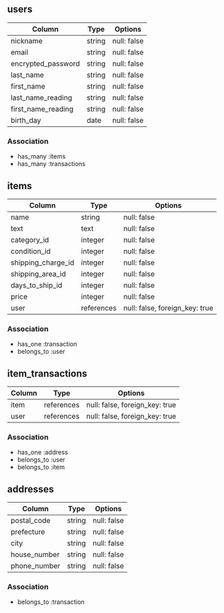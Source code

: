 ## users

| Column             | Type    | Options     |
| ------------------ | ------- | ----------- |
| nickname           | string  | null: false |
| email              | string  | null: false |
| encrypted_password | string  | null: false |
| last_name          | string  | null: false |
| first_name         | string  | null: false |
| last_name_reading  | string  | null: false |
| first_name_reading | string  | null: false |
| birth_day          | date    | null: false |

### Association
- has_many :items
- has_many :transactions

## items

| Column             | Type       | Options                        |
| ------------------ | ---------- | ------------------------------ |
| name               | string     | null: false                    |
| text               | text       | null: false                    |
| category_id        | integer    | null: false                    |
| condition_id       | integer    | null: false                    |
| shipping_charge_id | integer    | null: false                    |
| shipping_area_id   | integer    | null: false                    |
| days_to_ship_id    | integer    | null: false                    |
| price              | integer    | null: false                    |
| user               | references | null: false, foreign_key: true |


### Association
- has_one :transaction
- belongs_to :user

## item_transactions

| Column | Type       | Options                        |
| ------ | ---------- | ------------------------------ |
| item   | references | null: false, foreign_key: true |
| user   | references | null: false, foreign_key: true |


### Association
- has_one :address
- belongs_to :user
- belongs_to :item


## addresses

| Column       | Type    | Options     |
| ------------ | ------- | ----------- |
| postal_code  | string  | null: false |
| prefecture   | string  | null: false |
| city         | string  | null: false |
| house_number | string  | null: false |
| phone_number | string  | null: false |


### Association
- belongs_to :transaction
